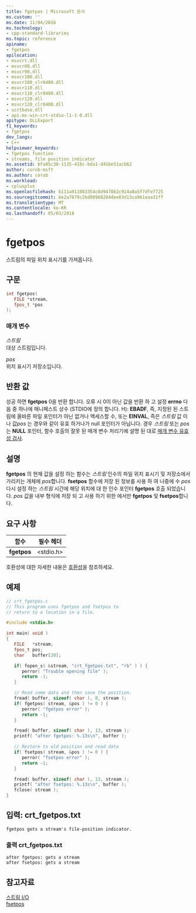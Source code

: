 ```yaml
---
title: fgetpos | Microsoft 문서
ms.custom: ''
ms.date: 11/04/2016
ms.technology:
- cpp-standard-libraries
ms.topic: reference
apiname:
- fgetpos
apilocation:
- msvcrt.dll
- msvcr80.dll
- msvcr90.dll
- msvcr100.dll
- msvcr100_clr0400.dll
- msvcr110.dll
- msvcr110_clr0400.dll
- msvcr120.dll
- msvcr120_clr0400.dll
- ucrtbase.dll
- api-ms-win-crt-stdio-l1-1-0.dll
apitype: DLLExport
f1_keywords:
- fgetpos
dev_langs:
- C++
helpviewer_keywords:
- fgetpos function
- streams, file position indicator
ms.assetid: bfa05c38-1135-418c-bda1-d41be51acb62
author: corob-msft
ms.author: corob
ms.workload:
- cplusplus
ms.openlocfilehash: b111a911083354c8d9478b2c914a0a5f7dfe7725
ms.sourcegitcommit: be2a7679c2bd80968204dee03d13ca961eaa31ff
ms.translationtype: MT
ms.contentlocale: ko-KR
ms.lasthandoff: 05/03/2018
---
```

# <a name="fgetpos"></a>fgetpos

스트림의 파일 위치 표시기를 가져옵니다.

## <a name="syntax"></a>구문

```C
int fgetpos(
   FILE *stream,
   fpos_t *pos
);
```

### <a name="parameters"></a>매개 변수

*스트림*<br/>
대상 스트림입니다.

*pos*<br/>
위치 표시기 저장소입니다.

## <a name="return-value"></a>반환 값

성공 하면 **fgetpos** 0을 반환 합니다. 오류 시 0이 아닌 값을 반환 하 고 설정 **errno** 다음 중 하나에 매니페스트 상수 (STDIO에 정의 합니다. H): **EBADF**, 즉, 지정된 된 스트림에 올바른 파일 포인터가 아닌 없거나 액세스할 수, 또는 **EINVAL**, 즉은 *스트림* 값 이나 값*pos* 는 경우와 같이 유효 하거나가 null 포인터가 아닙니다. 경우 *스트림* 또는 *pos* 는 **NULL** 포인터, 함수 호출의 잘못 된 매개 변수 처리기에 설명 된 대로 [매개 변수 유효성 검사](../../c-runtime-library/parameter-validation.md).

## <a name="remarks"></a>설명

**fgetpos** 의 현재 값을 설정 하는 함수는 *스트림* 인수의 파일 위치 표시기 및 저장소에서 가리키는 개체에 *pos*합니다. **fsetpos** 함수에 저장 된 정보를 사용 하 여 나중에 수 *pos* 다시 설정 하는 *스트림* 시간에 해당 위치에 대 한 인수 포인터 **fgetpos** 호출 되었습니다. *pos* 값을 내부 형식에 저장 되 고 사용 하기 위한 에서만 **fgetpos** 및 **fsetpos**합니다.

## <a name="requirements"></a>요구 사항

|함수|필수 헤더|
|--------------|---------------------|
|**fgetpos**|\<stdio.h>|

호환성에 대한 자세한 내용은 [호환성](../../c-runtime-library/compatibility.md)을 참조하세요.

## <a name="example"></a>예제

```C
// crt_fgetpos.c
// This program uses fgetpos and fsetpos to
// return to a location in a file.

#include <stdio.h>

int main( void )
{
   FILE   *stream;
   fpos_t pos;
   char   buffer[20];

   if( fopen_s( &stream, "crt_fgetpos.txt", "rb" ) ) {
      perror( "Trouble opening file" );
      return -1;
   }

   // Read some data and then save the position.
   fread( buffer, sizeof( char ), 8, stream );
   if( fgetpos( stream, &pos ) != 0 ) {
      perror( "fgetpos error" );
      return -1;
   }

   fread( buffer, sizeof( char ), 13, stream );
   printf( "after fgetpos: %.13s\n", buffer );

   // Restore to old position and read data
   if( fsetpos( stream, &pos ) != 0 ) {
      perror( "fsetpos error" );
      return -1;
   }

   fread( buffer, sizeof( char ), 13, stream );
   printf( "after fsetpos: %.13s\n", buffer );
   fclose( stream );
}
```

## <a name="input-crtfgetpostxt"></a>입력: crt_fgetpos.txt

```Input
fgetpos gets a stream's file-position indicator.
```

### <a name="output-crtfgetpostxt"></a>출력 crt_fgetpos.txt

```Output
after fgetpos: gets a stream
after fsetpos: gets a stream
```

## <a name="see-also"></a>참고자료

[스트림 I/O](../../c-runtime-library/stream-i-o.md)<br/>
[fsetpos](fsetpos.md)<br/>
